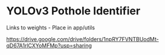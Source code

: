 # YOLOv3 Pothole Identifier

Links to weights - Place in app/utils

https://drive.google.com/drive/folders/1npRY7FVNTBUodMt-qD67A1rlCXYoMFMp?usp=sharing